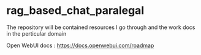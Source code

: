 # rag_based_chat_paralegal
The repository will be contained resources I go through and the work docs in the perticular domain


Open WebUI docs : https://docs.openwebui.com/roadmap



